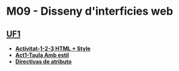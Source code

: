 # M09 - Disseny d'interficies web
## [**UF1**](https://github.com/xzhou12/m09-disseny-web/tree/UF1/UF1)
* [**Activitat-1-2-3 HTML + Style**](https://github.com/xzhou12/m09-disseny-web/tree/UF1/UF1/Activitat-1-2-3%20HTML%20%2B%20Style)
* [**Act1-Taula Amb estil**](https://github.com/xzhou12/m09-disseny-web/tree/UF1/UF1/Act1-Taula%20Amb%20estil)
* [**Directivas de atributo**](https://github.com/xzhou12/m09-disseny-web/tree/UF1/UF1/Directivas%20de%20atributo)
